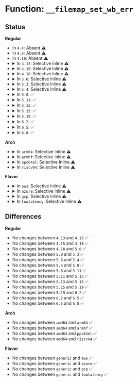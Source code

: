 # Function: <code>__filemap_set_wb_err</code>

## Status
<b>Regular</b>
<ul>
<li>
In <code>4.4</code>: Absent ⚠️
</li>
<li>
In <code>4.8</code>: Absent ⚠️
</li>
<li>
In <code>4.10</code>: Absent ⚠️
</li>
<li>
<details>
<summary>In <code>4.13</code>: Selective Inline ⚠️</summary>

```c
void __filemap_set_wb_err(struct address_space *mapping, int err);
```

**Collision:** Unique Global

**Inline:** Selective

**Transformation:** False

**Instances:**

```
In mm/filemap.c (ffffffff811b65f3)
Location: mm/filemap.c:581
Inline: True
Direct callers:
  - mm/page-writeback.c:__writepage
  - mm/memory-failure.c:me_pagecache_dirty
  - fs/buffer.c:__block_write_full_page
  - fs/buffer.c:mark_buffer_write_io_error
  - fs/buffer.c:mark_buffer_write_io_error
  - fs/mpage.c:__mpage_writepage
  - fs/dax.c:dax_writeback_mapping_range
  - fs/dax.c:dax_writeback_mapping_range
  - fs/dax.c:dax_writeback_mapping_range
  - fs/ext4/inode.c:__writepage
  - fs/ext4/page-io.c:ext4_end_bio
  - fs/ext4/page-io.c:ext4_finish_bio
  - fs/fuse/file.c:fuse_writepage_locked
  - fs/fuse/file.c:fuse_writepage_end
```
**Symbols:**

```
ffffffff811b6920-ffffffff811b698d: __filemap_set_wb_err (STB_GLOBAL)
```
</details>
</li>
<li>
<details>
<summary>In <code>4.15</code>: Selective Inline ⚠️</summary>

```c
void __filemap_set_wb_err(struct address_space *mapping, int err);
```

**Collision:** Unique Global

**Inline:** Selective

**Transformation:** False

**Instances:**

```
In mm/filemap.c (ffffffff811ca973)
Location: mm/filemap.c:675
Inline: True
Direct callers:
  - mm/page-writeback.c:__writepage
  - mm/memory-failure.c:me_pagecache_dirty
  - fs/buffer.c:__block_write_full_page
  - fs/buffer.c:mark_buffer_write_io_error
  - fs/buffer.c:mark_buffer_write_io_error
  - fs/mpage.c:__mpage_writepage
  - fs/dax.c:dax_writeback_mapping_range
  - fs/dax.c:dax_writeback_mapping_range
  - fs/dax.c:dax_writeback_mapping_range
  - fs/ext4/inode.c:__writepage
  - fs/ext4/page-io.c:ext4_end_bio
  - fs/ext4/page-io.c:ext4_finish_bio
  - fs/fuse/file.c:fuse_writepage_locked
  - fs/fuse/file.c:fuse_writepage_end
```
**Symbols:**

```
ffffffff811cac70-ffffffff811cace0: __filemap_set_wb_err (STB_GLOBAL)
```
</details>
</li>
<li>
<details>
<summary>In <code>4.18</code>: Selective Inline ⚠️</summary>

```c
void __filemap_set_wb_err(struct address_space *mapping, int err);
```

**Collision:** Unique Global

**Inline:** Selective

**Transformation:** False

**Instances:**

```
In mm/filemap.c (ffffffff811eb9c3)
Location: mm/filemap.c:675
Inline: True
Direct callers:
  - mm/page-writeback.c:__writepage
  - mm/memory-failure.c:me_pagecache_dirty
  - fs/buffer.c:__block_write_full_page
  - fs/buffer.c:mark_buffer_write_io_error
  - fs/buffer.c:mark_buffer_write_io_error
  - fs/mpage.c:__mpage_writepage
  - fs/dax.c:dax_writeback_mapping_range
  - fs/ext4/page-io.c:ext4_end_bio
  - fs/ext4/page-io.c:ext4_finish_bio
  - fs/fuse/file.c:fuse_writepage_locked
  - fs/fuse/file.c:fuse_writepage_end
```
**Symbols:**

```
ffffffff811ebed0-ffffffff811ebf40: __filemap_set_wb_err (STB_GLOBAL)
```
</details>
</li>
<li>
<details>
<summary>In <code>5.0</code>: Selective Inline ⚠️</summary>

```c
void __filemap_set_wb_err(struct address_space *mapping, int err);
```

**Collision:** Unique Global

**Inline:** Selective

**Transformation:** False

**Instances:**

```
In mm/filemap.c (ffffffff811fc545)
Location: mm/filemap.c:652
Inline: True
Direct callers:
  - mm/page-writeback.c:__writepage
  - mm/memory-failure.c:me_pagecache_dirty
  - fs/buffer.c:__block_write_full_page
  - fs/buffer.c:mark_buffer_write_io_error
  - fs/buffer.c:mark_buffer_write_io_error
  - fs/mpage.c:__mpage_writepage
  - fs/dax.c:dax_writeback_mapping_range
  - fs/ext4/page-io.c:ext4_end_bio
  - fs/ext4/page-io.c:ext4_finish_bio
  - fs/fuse/file.c:fuse_writepage_locked
  - fs/fuse/file.c:fuse_writepage_end
```
**Symbols:**

```
ffffffff811fc9b0-ffffffff811fca1d: __filemap_set_wb_err (STB_GLOBAL)
```
</details>
</li>
<li>
<details>
<summary>In <code>5.3</code>: Selective Inline ⚠️</summary>

```c
void __filemap_set_wb_err(struct address_space *mapping, int err);
```

**Collision:** Unique Global

**Inline:** Selective

**Transformation:** False

**Instances:**

```
In mm/filemap.c (ffffffff81213c5e)
Location: mm/filemap.c:691
Inline: True
Direct callers:
  - mm/page-writeback.c:__writepage
  - mm/memory-failure.c:me_pagecache_dirty
  - fs/buffer.c:__block_write_full_page
  - fs/buffer.c:mark_buffer_write_io_error
  - fs/buffer.c:mark_buffer_write_io_error
  - fs/mpage.c:__mpage_writepage
  - fs/dax.c:dax_writeback_mapping_range
  - fs/ext4/page-io.c:ext4_end_bio
  - fs/ext4/page-io.c:ext4_finish_bio
  - fs/fuse/file.c:fuse_writepage_locked
  - fs/fuse/file.c:fuse_writepage_end
```
**Symbols:**

```
ffffffff81214460-ffffffff812144cd: __filemap_set_wb_err (STB_GLOBAL)
```
</details>
</li>
<li>
<details>
<summary>In <code>5.4</code>: Selective Inline ⚠️</summary>

```c
void __filemap_set_wb_err(struct address_space *mapping, int err);
```

**Collision:** Unique Global

**Inline:** Selective

**Transformation:** False

**Instances:**

```
In mm/filemap.c (ffffffff81221456)
Location: mm/filemap.c:700
Inline: True
Direct callers:
  - mm/page-writeback.c:__writepage
  - mm/memory-failure.c:me_pagecache_dirty
  - fs/buffer.c:__block_write_full_page
  - fs/buffer.c:mark_buffer_write_io_error
  - fs/buffer.c:mark_buffer_write_io_error
  - fs/mpage.c:__mpage_writepage
  - fs/dax.c:dax_writeback_mapping_range
  - fs/ext4/page-io.c:ext4_end_bio
  - fs/ext4/page-io.c:ext4_finish_bio
  - fs/fuse/file.c:fuse_writepage_locked
  - fs/fuse/file.c:fuse_writepage_end
```
**Symbols:**

```
ffffffff81221c90-ffffffff81221cfd: __filemap_set_wb_err (STB_GLOBAL)
```
</details>
</li>
<li>
<details>
<summary>In <code>5.8</code>: ✅</summary>

```c
void __filemap_set_wb_err(struct address_space *mapping, int err);
```

**Collision:** Unique Global

**Inline:** No

**Transformation:** False

**Instances:**

```
In mm/filemap.c (ffffffff8124eda0)
Location: mm/filemap.c:678
Inline: False
Direct callers:
  - mm/filemap.c:page_endio
  - mm/page-writeback.c:__writepage
  - mm/vmscan.c:pageout
  - mm/memory-failure.c:me_pagecache_dirty
  - fs/buffer.c:__block_write_full_page
  - fs/buffer.c:mark_buffer_write_io_error
  - fs/buffer.c:mark_buffer_write_io_error
  - fs/mpage.c:__mpage_writepage
  - fs/dax.c:dax_writeback_mapping_range
  - fs/iomap/buffered-io.c:iomap_writepage_map
  - fs/iomap/buffered-io.c:iomap_finish_page_writeback
  - fs/ext4/page-io.c:ext4_end_bio
  - fs/ext4/page-io.c:ext4_finish_bio
  - fs/fuse/file.c:fuse_writepage_locked
  - fs/fuse/file.c:fuse_writepage_end
```
**Symbols:**

```
ffffffff8124eda0-ffffffff8124ee0d: __filemap_set_wb_err (STB_GLOBAL)
```
</details>
</li>
<li>
<details>
<summary>In <code>5.11</code>: ✅</summary>

```c
void __filemap_set_wb_err(struct address_space *mapping, int err);
```

**Collision:** Unique Global

**Inline:** No

**Transformation:** False

**Instances:**

```
In mm/filemap.c (ffffffff81258f60)
Location: mm/filemap.c:679
Inline: False
Direct callers:
  - mm/filemap.c:page_endio
  - mm/page-writeback.c:__writepage
  - mm/vmscan.c:pageout
  - mm/memory-failure.c:me_pagecache_dirty
  - fs/buffer.c:__block_write_full_page
  - fs/buffer.c:mark_buffer_write_io_error
  - fs/buffer.c:mark_buffer_write_io_error
  - fs/mpage.c:__mpage_writepage
  - fs/dax.c:dax_writeback_mapping_range
  - fs/iomap/buffered-io.c:iomap_writepage_map
  - fs/iomap/buffered-io.c:iomap_finish_page_writeback
  - fs/ext4/page-io.c:ext4_end_bio
  - fs/ext4/page-io.c:ext4_finish_bio
  - fs/fuse/file.c:fuse_writepage_locked
  - fs/fuse/file.c:fuse_writepage_end
```
**Symbols:**

```
ffffffff81258f60-ffffffff81258fb5: __filemap_set_wb_err (STB_GLOBAL)
```
</details>
</li>
<li>
<details>
<summary>In <code>5.13</code>: ✅</summary>

```c
void __filemap_set_wb_err(struct address_space *mapping, int err);
```

**Collision:** Unique Global

**Inline:** No

**Transformation:** False

**Instances:**

```
In mm/filemap.c (ffffffff8125d250)
Location: mm/filemap.c:710
Inline: False
Direct callers:
  - mm/filemap.c:page_endio
  - mm/page-writeback.c:__writepage
  - mm/vmscan.c:pageout
  - mm/memory-failure.c:me_pagecache_dirty
  - fs/buffer.c:__block_write_full_page
  - fs/buffer.c:mark_buffer_write_io_error
  - fs/buffer.c:mark_buffer_write_io_error
  - fs/mpage.c:__mpage_writepage
  - fs/dax.c:dax_writeback_mapping_range
  - fs/iomap/buffered-io.c:iomap_writepage_map
  - fs/iomap/buffered-io.c:iomap_finish_ioend
  - fs/ext4/page-io.c:ext4_end_bio
  - fs/ext4/page-io.c:ext4_finish_bio
  - fs/fuse/file.c:fuse_writepage_locked
  - fs/fuse/file.c:fuse_writepage_end
```
**Symbols:**

```
ffffffff8125d250-ffffffff8125d2a5: __filemap_set_wb_err (STB_GLOBAL)
```
</details>
</li>
<li>
<details>
<summary>In <code>5.15</code>: ✅</summary>

```c
void __filemap_set_wb_err(struct address_space *mapping, int err);
```

**Collision:** Unique Global

**Inline:** No

**Transformation:** False

**Instances:**

```
In mm/filemap.c (ffffffff812991a0)
Location: mm/filemap.c:728
Inline: False
Direct callers:
  - mm/filemap.c:page_endio
  - mm/page-writeback.c:__writepage
  - mm/vmscan.c:pageout
  - mm/memory-failure.c:me_pagecache_dirty
  - fs/buffer.c:__block_write_full_page
  - fs/buffer.c:mark_buffer_write_io_error
  - fs/buffer.c:mark_buffer_write_io_error
  - fs/mpage.c:__mpage_writepage
  - fs/dax.c:dax_writeback_mapping_range
  - fs/iomap/buffered-io.c:iomap_writepage_map
  - fs/iomap/buffered-io.c:iomap_finish_ioend
  - fs/ext4/page-io.c:ext4_end_bio
  - fs/ext4/page-io.c:ext4_finish_bio
  - fs/fuse/dir.c:fuse_flush_time_update
  - fs/fuse/file.c:fuse_writepage_locked
  - fs/fuse/file.c:fuse_writepage_end
```
**Symbols:**

```
ffffffff812991a0-ffffffff812991f5: __filemap_set_wb_err (STB_GLOBAL)
```
</details>
</li>
<li>
<details>
<summary>In <code>5.19</code>: ✅</summary>

```c
void __filemap_set_wb_err(struct address_space *mapping, int err);
```

**Collision:** Unique Global

**Inline:** No

**Transformation:** False

**Instances:**

```
In mm/filemap.c (ffffffff812ef9c0)
Location: mm/filemap.c:697
Inline: False
Direct callers:
  - mm/filemap.c:page_endio
  - mm/page-writeback.c:__writepage
  - mm/vmscan.c:pageout
  - mm/memory-failure.c:me_pagecache_dirty
  - fs/buffer.c:__block_write_full_page
  - fs/buffer.c:mark_buffer_write_io_error
  - fs/buffer.c:mark_buffer_write_io_error
  - fs/mpage.c:__mpage_writepage
  - fs/dax.c:dax_writeback_mapping_range
  - fs/iomap/buffered-io.c:iomap_writepage_map
  - fs/iomap/buffered-io.c:iomap_finish_ioend
  - fs/ext4/page-io.c:ext4_end_bio
  - fs/ext4/page-io.c:ext4_finish_bio
  - fs/fuse/dir.c:fuse_flush_time_update
  - fs/fuse/file.c:fuse_vma_close
  - fs/fuse/file.c:fuse_writepage_locked
  - fs/fuse/file.c:fuse_writepage_end
```
**Symbols:**

```
ffffffff812ef9c0-ffffffff812efa31: __filemap_set_wb_err (STB_GLOBAL)
```
</details>
</li>
<li>
<details>
<summary>In <code>6.2</code>: ✅</summary>

```c
void __filemap_set_wb_err(struct address_space *mapping, int err);
```

**Collision:** Unique Global

**Inline:** No

**Transformation:** False

**Instances:**

```
In mm/filemap.c (ffffffff8135a650)
Location: mm/filemap.c:692
Inline: False
Direct callers:
  - mm/filemap.c:page_endio
  - mm/page-writeback.c:__writepage
  - mm/vmscan.c:pageout
  - mm/memory-failure.c:me_pagecache_dirty
  - fs/buffer.c:__block_write_full_page
  - fs/buffer.c:mark_buffer_write_io_error
  - fs/buffer.c:mark_buffer_write_io_error
  - fs/mpage.c:__mpage_writepage
  - fs/dax.c:dax_writeback_mapping_range
  - fs/iomap/buffered-io.c:iomap_writepage_map
  - fs/iomap/buffered-io.c:iomap_finish_ioend
  - fs/ext4/page-io.c:ext4_end_bio
  - fs/ext4/page-io.c:ext4_finish_bio
  - fs/fuse/dir.c:fuse_flush_time_update
  - fs/fuse/file.c:fuse_vma_close
  - fs/fuse/file.c:fuse_writepage_locked
  - fs/fuse/file.c:fuse_writepage_end
```
**Symbols:**

```
ffffffff8135a650-ffffffff8135a6c1: __filemap_set_wb_err (STB_GLOBAL)
```
</details>
</li>
<li>
<details>
<summary>In <code>6.5</code>: ✅</summary>

```c
void __filemap_set_wb_err(struct address_space *mapping, int err);
```

**Collision:** Unique Global

**Inline:** No

**Transformation:** False

**Instances:**

```
In mm/filemap.c (ffffffff8138c090)
Location: mm/filemap.c:699
Inline: False
Direct callers:
  - mm/page-writeback.c:writepage_cb
  - mm/vmscan.c:pageout
  - mm/memory-failure.c:me_pagecache_dirty
  - fs/buffer.c:__block_write_full_folio
  - fs/buffer.c:mark_buffer_write_io_error
  - fs/buffer.c:mark_buffer_write_io_error
  - fs/mpage.c:__mpage_writepage
  - fs/mpage.c:mpage_write_end_io
  - fs/dax.c:dax_writeback_mapping_range
  - fs/iomap/buffered-io.c:iomap_writepage_map
  - fs/iomap/buffered-io.c:iomap_finish_ioend
  - fs/ext4/page-io.c:ext4_end_bio
  - fs/ext4/page-io.c:ext4_finish_bio
  - fs/fuse/dir.c:fuse_flush_time_update
  - fs/fuse/file.c:fuse_vma_close
  - fs/fuse/file.c:fuse_writepage_locked
  - fs/fuse/file.c:fuse_writepage_end
```
**Symbols:**

```
ffffffff8138c090-ffffffff8138c101: __filemap_set_wb_err (STB_GLOBAL)
```
</details>
</li>
<li>
<details>
<summary>In <code>6.8</code>: ✅</summary>

```c
void __filemap_set_wb_err(struct address_space *mapping, int err);
```

**Collision:** Unique Global

**Inline:** No

**Transformation:** False

**Instances:**

```
In mm/filemap.c (ffffffff813b5c00)
Location: mm/filemap.c:694
Inline: False
Direct callers:
  - mm/page-writeback.c:writepage_cb
  - mm/vmscan.c:pageout
  - mm/memory-failure.c:me_pagecache_dirty
  - fs/buffer.c:__block_write_full_folio
  - fs/buffer.c:mark_buffer_write_io_error
  - fs/buffer.c:mark_buffer_write_io_error
  - fs/mpage.c:__mpage_writepage
  - fs/mpage.c:mpage_write_end_io
  - fs/dax.c:dax_writeback_mapping_range
  - fs/iomap/buffered-io.c:iomap_writepage_map
  - fs/iomap/buffered-io.c:iomap_finish_ioend
  - fs/ext4/page-io.c:ext4_end_bio
  - fs/ext4/page-io.c:ext4_finish_bio
  - fs/fuse/dir.c:fuse_flush_time_update
  - fs/fuse/file.c:fuse_vma_close
  - fs/fuse/file.c:fuse_writepage_locked
  - fs/fuse/file.c:fuse_writepage_end
```
**Symbols:**

```
ffffffff813b5c00-ffffffff813b5c71: __filemap_set_wb_err (STB_GLOBAL)
```
</details>
</li>
</ul>
<b>Arch</b>
<ul>
<li>
<details>
<summary>In <code>arm64</code>: Selective Inline ⚠️</summary>

```c
void __filemap_set_wb_err(struct address_space *mapping, int err);
```

**Collision:** Unique Global

**Inline:** Selective

**Transformation:** False

**Instances:**

```
In mm/filemap.c (ffff8000102ae8f8)
Location: mm/filemap.c:700
Inline: True
Direct callers:
  - mm/page-writeback.c:__writepage
  - mm/memory-failure.c:me_pagecache_dirty
  - fs/buffer.c:__block_write_full_page
  - fs/buffer.c:mark_buffer_write_io_error
  - fs/buffer.c:mark_buffer_write_io_error
  - fs/mpage.c:__mpage_writepage
  - fs/dax.c:dax_writeback_mapping_range
  - fs/ext4/page-io.c:ext4_end_bio
  - fs/ext4/page-io.c:ext4_finish_bio
  - fs/fuse/file.c:fuse_writepage_locked
  - fs/fuse/file.c:fuse_writepage_end
```
**Symbols:**

```
ffff8000102ae8f8-ffff8000102ae9b0: __filemap_set_wb_err (STB_GLOBAL)
```
</details>
</li>
<li>
<details>
<summary>In <code>armhf</code>: Selective Inline ⚠️</summary>

```c
void __filemap_set_wb_err(struct address_space *mapping, int err);
```

**Collision:** Unique Global

**Inline:** Selective

**Transformation:** False

**Instances:**

```
In mm/filemap.c (c04db68c)
Location: mm/filemap.c:700
Inline: True
Direct callers:
  - mm/page-writeback.c:__writepage
  - mm/vmscan.c:shrink_page_list
  - fs/buffer.c:__block_write_full_page
  - fs/buffer.c:mark_buffer_write_io_error
  - fs/buffer.c:mark_buffer_write_io_error
  - fs/mpage.c:__mpage_writepage
  - fs/ext4/page-io.c:ext4_end_bio
  - fs/ext4/page-io.c:ext4_finish_bio
  - fs/fuse/file.c:fuse_writepage_locked
  - fs/fuse/file.c:fuse_writepage_end
```
**Symbols:**

```
c04dbbbc-c04dbc60: __filemap_set_wb_err (STB_GLOBAL)
```
</details>
</li>
<li>
<details>
<summary>In <code>ppc64el</code>: Selective Inline ⚠️</summary>

```c
void __filemap_set_wb_err(struct address_space *mapping, int err);
```

**Collision:** Unique Global

**Inline:** Selective

**Transformation:** False

**Instances:**

```
In mm/filemap.c (c000000000363330)
Location: mm/filemap.c:700
Inline: True
Direct callers:
  - mm/page-writeback.c:__writepage
  - mm/memory-failure.c:me_pagecache_dirty
  - fs/buffer.c:__block_write_full_page
  - fs/buffer.c:mark_buffer_write_io_error
  - fs/buffer.c:mark_buffer_write_io_error
  - fs/mpage.c:__mpage_writepage
  - fs/dax.c:dax_writeback_mapping_range
  - fs/ext4/page-io.c:ext4_end_bio
  - fs/ext4/page-io.c:ext4_finish_bio
  - fs/fuse/file.c:fuse_writepage_locked
  - fs/fuse/file.c:fuse_writepage_end
```
**Symbols:**

```
c000000000363d10-c000000000363df4: __filemap_set_wb_err (STB_GLOBAL)
```
</details>
</li>
<li>
<details>
<summary>In <code>riscv64</code>: Selective Inline ⚠️</summary>

```c
void __filemap_set_wb_err(struct address_space *mapping, int err);
```

**Collision:** Unique Global

**Inline:** Selective

**Transformation:** False

**Instances:**

```
In mm/filemap.c (ffffffe0001d4c38)
Location: mm/filemap.c:700
Inline: True
Direct callers:
  - mm/page-writeback.c:__writepage
  - fs/buffer.c:__block_write_full_page
  - fs/buffer.c:mark_buffer_write_io_error
  - fs/buffer.c:mark_buffer_write_io_error
  - fs/mpage.c:__mpage_writepage
  - fs/dax.c:dax_writeback_mapping_range
  - fs/ext4/page-io.c:ext4_end_bio
  - fs/ext4/page-io.c:ext4_finish_bio
  - fs/fuse/file.c:fuse_writepage_locked
  - fs/fuse/file.c:fuse_writepage_end
```
**Symbols:**

```
ffffffe0001d50de-ffffffe0001d5172: __filemap_set_wb_err (STB_GLOBAL)
```
</details>
</li>
</ul>
<b>Flavor</b>
<ul>
<li>
<details>
<summary>In <code>aws</code>: Selective Inline ⚠️</summary>

```c
void __filemap_set_wb_err(struct address_space *mapping, int err);
```

**Collision:** Unique Global

**Inline:** Selective

**Transformation:** False

**Instances:**

```
In mm/filemap.c (ffffffff81219aa6)
Location: mm/filemap.c:700
Inline: True
Direct callers:
  - mm/page-writeback.c:__writepage
  - mm/memory-failure.c:me_pagecache_dirty
  - fs/buffer.c:__block_write_full_page
  - fs/buffer.c:mark_buffer_write_io_error
  - fs/buffer.c:mark_buffer_write_io_error
  - fs/mpage.c:__mpage_writepage
  - fs/dax.c:dax_writeback_mapping_range
  - fs/ext4/page-io.c:ext4_end_bio
  - fs/ext4/page-io.c:ext4_finish_bio
  - fs/fuse/file.c:fuse_writepage_locked
  - fs/fuse/file.c:fuse_writepage_end
```
**Symbols:**

```
ffffffff8121a2e0-ffffffff8121a34d: __filemap_set_wb_err (STB_GLOBAL)
```
</details>
</li>
<li>
<details>
<summary>In <code>azure</code>: Selective Inline ⚠️</summary>

```c
void __filemap_set_wb_err(struct address_space *mapping, int err);
```

**Collision:** Unique Global

**Inline:** Selective

**Transformation:** False

**Instances:**

```
In mm/filemap.c (ffffffff8120ccb6)
Location: mm/filemap.c:700
Inline: True
Direct callers:
  - mm/page-writeback.c:__writepage
  - mm/memory-failure.c:me_pagecache_dirty
  - fs/buffer.c:__block_write_full_page
  - fs/buffer.c:mark_buffer_write_io_error
  - fs/buffer.c:mark_buffer_write_io_error
  - fs/mpage.c:__mpage_writepage
  - fs/dax.c:dax_writeback_mapping_range
  - fs/ext4/page-io.c:ext4_end_bio
  - fs/ext4/page-io.c:ext4_finish_bio
  - fs/fuse/file.c:fuse_writepage_locked
  - fs/fuse/file.c:fuse_writepage_end
```
**Symbols:**

```
ffffffff8120d4f0-ffffffff8120d55d: __filemap_set_wb_err (STB_GLOBAL)
```
</details>
</li>
<li>
<details>
<summary>In <code>gcp</code>: Selective Inline ⚠️</summary>

```c
void __filemap_set_wb_err(struct address_space *mapping, int err);
```

**Collision:** Unique Global

**Inline:** Selective

**Transformation:** False

**Instances:**

```
In mm/filemap.c (ffffffff81217846)
Location: mm/filemap.c:700
Inline: True
Direct callers:
  - mm/page-writeback.c:__writepage
  - mm/memory-failure.c:me_pagecache_dirty
  - fs/buffer.c:__block_write_full_page
  - fs/buffer.c:mark_buffer_write_io_error
  - fs/buffer.c:mark_buffer_write_io_error
  - fs/mpage.c:__mpage_writepage
  - fs/dax.c:dax_writeback_mapping_range
  - fs/ext4/page-io.c:ext4_end_bio
  - fs/ext4/page-io.c:ext4_finish_bio
  - fs/fuse/file.c:fuse_writepage_locked
  - fs/fuse/file.c:fuse_writepage_end
```
**Symbols:**

```
ffffffff81218080-ffffffff812180ed: __filemap_set_wb_err (STB_GLOBAL)
```
</details>
</li>
<li>
<details>
<summary>In <code>lowlatency</code>: Selective Inline ⚠️</summary>

```c
void __filemap_set_wb_err(struct address_space *mapping, int err);
```

**Collision:** Unique Global

**Inline:** Selective

**Transformation:** False

**Instances:**

```
In mm/filemap.c (ffffffff812268f6)
Location: mm/filemap.c:700
Inline: True
Direct callers:
  - mm/page-writeback.c:__writepage
  - mm/memory-failure.c:me_pagecache_dirty
  - fs/buffer.c:__block_write_full_page
  - fs/buffer.c:mark_buffer_write_io_error
  - fs/buffer.c:mark_buffer_write_io_error
  - fs/mpage.c:__mpage_writepage
  - fs/dax.c:dax_writeback_mapping_range
  - fs/ext4/page-io.c:ext4_end_bio
  - fs/ext4/page-io.c:ext4_finish_bio
  - fs/fuse/file.c:fuse_writepage_locked
  - fs/fuse/file.c:fuse_writepage_end
```
**Symbols:**

```
ffffffff81227140-ffffffff812271bd: __filemap_set_wb_err (STB_GLOBAL)
```
</details>
</li>
</ul>

## Differences
<b>Regular</b>
<ul>
<li>
No changes between <code>4.13</code> and <code>4.15</code> ✅
</li>
<li>
No changes between <code>4.15</code> and <code>4.18</code> ✅
</li>
<li>
No changes between <code>4.18</code> and <code>5.0</code> ✅
</li>
<li>
No changes between <code>5.0</code> and <code>5.3</code> ✅
</li>
<li>
No changes between <code>5.3</code> and <code>5.4</code> ✅
</li>
<li>
No changes between <code>5.4</code> and <code>5.8</code> ✅
</li>
<li>
No changes between <code>5.8</code> and <code>5.11</code> ✅
</li>
<li>
No changes between <code>5.11</code> and <code>5.13</code> ✅
</li>
<li>
No changes between <code>5.13</code> and <code>5.15</code> ✅
</li>
<li>
No changes between <code>5.15</code> and <code>5.19</code> ✅
</li>
<li>
No changes between <code>5.19</code> and <code>6.2</code> ✅
</li>
<li>
No changes between <code>6.2</code> and <code>6.5</code> ✅
</li>
<li>
No changes between <code>6.5</code> and <code>6.8</code> ✅
</li>
</ul>
<b>Arch</b>
<ul>
<li>
No changes between <code>amd64</code> and <code>arm64</code> ✅
</li>
<li>
No changes between <code>amd64</code> and <code>armhf</code> ✅
</li>
<li>
No changes between <code>amd64</code> and <code>ppc64el</code> ✅
</li>
<li>
No changes between <code>amd64</code> and <code>riscv64</code> ✅
</li>
</ul>
<b>Flavor</b>
<ul>
<li>
No changes between <code>generic</code> and <code>aws</code> ✅
</li>
<li>
No changes between <code>generic</code> and <code>azure</code> ✅
</li>
<li>
No changes between <code>generic</code> and <code>gcp</code> ✅
</li>
<li>
No changes between <code>generic</code> and <code>lowlatency</code> ✅
</li>
</ul>
